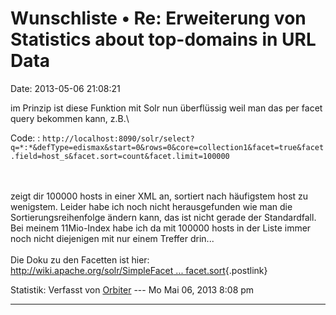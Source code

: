 Wunschliste • Re: Erweiterung von Statistics about top-domains in URL Data
==========================================================================

Date: 2013-05-06 21:08:21

im Prinzip ist diese Funktion mit Solr nun überflüssig weil man das per
facet query bekommen kann, z.B.\

Code: 
:   `http://localhost:8090/solr/select?q=*:*&defType=edismax&start=0&rows=0&core=collection1&facet=true&facet.field=host_s&facet.sort=count&facet.limit=100000`

\
\
zeigt dir 100000 hosts in einer XML an, sortiert nach häufigstem host zu
wenigstem. Leider habe ich noch nicht herausgefunden wie man die
Sortierungsreihenfolge ändern kann, das ist nicht gerade der
Standardfall. Bei meinem 11Mio-Index habe ich da mit 100000 hosts in der
Liste immer noch nicht diejenigen mit nur einem Treffer drin\...\
\
Die Doku zu den Facetten ist hier:\
[http://wiki.apache.org/solr/SimpleFacet \...
facet.sort](http://wiki.apache.org/solr/SimpleFacetParameters#facet.sort){.postlink}

Statistik: Verfasst von
[Orbiter](http://forum.yacy-websuche.de/memberlist.php?mode=viewprofile&u=2)
--- Mo Mai 06, 2013 8:08 pm

------------------------------------------------------------------------
